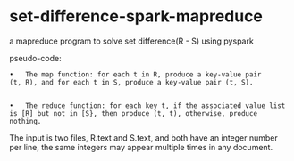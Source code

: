 # set-difference-spark-mapreduce
 a mapreduce program to solve set difference(R - S) using pyspark

pseudo-code: 


	•	The map function: for each t in R, produce a key-value pair (t, R), and for each t in S, produce a key-value pair (t, S).

 
	•	The reduce function: for each key t, if the associated value list is [R] but not in [S}, then produce (t, t), otherwise, produce nothing.

 
The input is two files, R.text and S.text, and both have an integer number per line, the same integers may appear multiple times in any document. 
